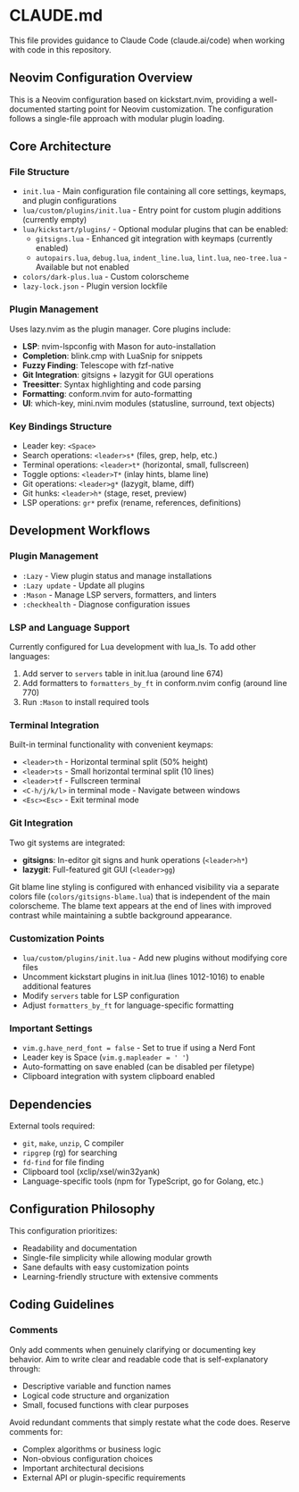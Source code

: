 # CLAUDE.md

This file provides guidance to Claude Code (claude.ai/code) when working with code in this repository.

## Neovim Configuration Overview

This is a Neovim configuration based on kickstart.nvim, providing a well-documented starting point for Neovim customization. The configuration follows a single-file approach with modular plugin loading.

## Core Architecture

### File Structure
- `init.lua` - Main configuration file containing all core settings, keymaps, and plugin configurations
- `lua/custom/plugins/init.lua` - Entry point for custom plugin additions (currently empty)
- `lua/kickstart/plugins/` - Optional modular plugins that can be enabled:
  - `gitsigns.lua` - Enhanced git integration with keymaps (currently enabled)
  - `autopairs.lua`, `debug.lua`, `indent_line.lua`, `lint.lua`, `neo-tree.lua` - Available but not enabled
- `colors/dark-plus.lua` - Custom colorscheme
- `lazy-lock.json` - Plugin version lockfile

### Plugin Management
Uses lazy.nvim as the plugin manager. Core plugins include:
- **LSP**: nvim-lspconfig with Mason for auto-installation
- **Completion**: blink.cmp with LuaSnip for snippets
- **Fuzzy Finding**: Telescope with fzf-native
- **Git Integration**: gitsigns + lazygit for GUI operations
- **Treesitter**: Syntax highlighting and code parsing
- **Formatting**: conform.nvim for auto-formatting
- **UI**: which-key, mini.nvim modules (statusline, surround, text objects)

### Key Bindings Structure
- Leader key: `<Space>`
- Search operations: `<leader>s*` (files, grep, help, etc.)
- Terminal operations: `<leader>t*` (horizontal, small, fullscreen)
- Toggle options: `<leader>T*` (inlay hints, blame line)
- Git operations: `<leader>g*` (lazygit, blame, diff)
- Git hunks: `<leader>h*` (stage, reset, preview)
- LSP operations: `gr*` prefix (rename, references, definitions)

## Development Workflows

### Plugin Management
- `:Lazy` - View plugin status and manage installations
- `:Lazy update` - Update all plugins
- `:Mason` - Manage LSP servers, formatters, and linters
- `:checkhealth` - Diagnose configuration issues

### LSP and Language Support
Currently configured for Lua development with lua_ls. To add other languages:
1. Add server to `servers` table in init.lua (around line 674)
2. Add formatters to `formatters_by_ft` in conform.nvim config (around line 770)
3. Run `:Mason` to install required tools

### Terminal Integration
Built-in terminal functionality with convenient keymaps:
- `<leader>th` - Horizontal terminal split (50% height)
- `<leader>ts` - Small horizontal terminal split (10 lines)
- `<leader>tf` - Fullscreen terminal
- `<C-h/j/k/l>` in terminal mode - Navigate between windows
- `<Esc><Esc>` - Exit terminal mode

### Git Integration
Two git systems are integrated:
- **gitsigns**: In-editor git signs and hunk operations (`<leader>h*`)
- **lazygit**: Full-featured git GUI (`<leader>gg`)

Git blame line styling is configured with enhanced visibility via a separate colors file (`colors/gitsigns-blame.lua`) that is independent of the main colorscheme. The blame text appears at the end of lines with improved contrast while maintaining a subtle background appearance.

### Customization Points
- `lua/custom/plugins/init.lua` - Add new plugins without modifying core files
- Uncomment kickstart plugins in init.lua (lines 1012-1016) to enable additional features
- Modify `servers` table for LSP configuration
- Adjust `formatters_by_ft` for language-specific formatting

### Important Settings
- `vim.g.have_nerd_font = false` - Set to true if using a Nerd Font
- Leader key is Space (`vim.g.mapleader = ' '`)
- Auto-formatting on save enabled (can be disabled per filetype)
- Clipboard integration with system clipboard enabled

## Dependencies

External tools required:
- `git`, `make`, `unzip`, C compiler
- `ripgrep` (rg) for searching
- `fd-find` for file finding
- Clipboard tool (xclip/xsel/win32yank)
- Language-specific tools (npm for TypeScript, go for Golang, etc.)

## Configuration Philosophy

This configuration prioritizes:
- Readability and documentation
- Single-file simplicity while allowing modular growth  
- Sane defaults with easy customization points
- Learning-friendly structure with extensive comments

## Coding Guidelines

### Comments
Only add comments when genuinely clarifying or documenting key behavior. Aim to write clear and readable code that is self-explanatory through:
- Descriptive variable and function names
- Logical code structure and organization
- Small, focused functions with clear purposes

Avoid redundant comments that simply restate what the code does. Reserve comments for:
- Complex algorithms or business logic
- Non-obvious configuration choices
- Important architectural decisions
- External API or plugin-specific requirements

